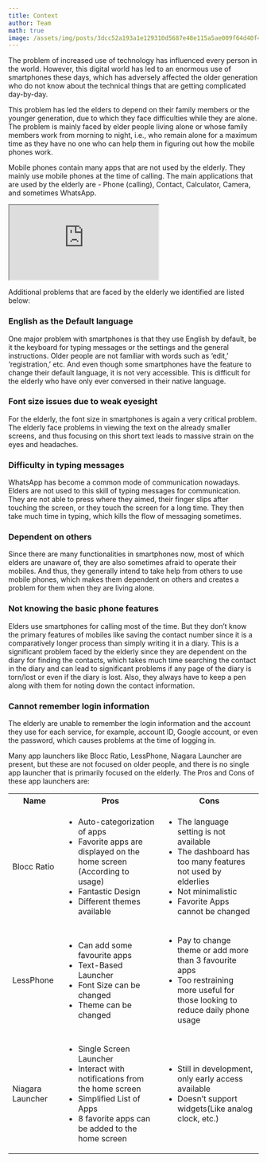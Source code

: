 ```yaml
---
title: Context
author: Team
math: true
image: /assets/img/posts/3dcc52a193a1e129310d5687e48e115a5ae009f64d40f4e37e9a192d653fd2eb.jpg
---
```


The problem of increased use of technology has influenced every person in the world. However, this digital world has led to an enormous use of smartphones these days, which has adversely affected the older generation who do not know about the technical things that are getting complicated day-by-day. 

This problem has led the elders to depend on their family members or the younger generation, due to which they face difficulties while they are alone. The problem is mainly faced by elder people living alone or whose family members work from morning to night, i.e., who remain alone for a maximum time as they have no one who can help them in figuring out how the mobile phones work. 

Mobile phones contain many apps that are not used by the elderly. They mainly use mobile phones at the time of calling. The main applications that are used by the elderly are - Phone (calling), Contact, Calculator, Camera, and sometimes WhatsApp.

<div class="embed-responsive embed-responsive-4by3">
<iframe class="embed-responsive-item" src="https://drive.google.com/file/d/1pCqHI96VsAYxrpxfAGneJ1BI2dnR9Jol/preview" allowfullscreen></iframe>
</div>


Additional problems that are faced by the elderly we identified are listed below:

### English as the Default language

One major problem with smartphones is that they use English by default, be it the keyboard for typing messages or the settings and the general instructions. Older people are not familiar with words such as ‘edit,’ ‘registration,’ etc. And even though some smartphones have the feature to change their default language, it is not very accessible. This is difficult for the elderly who have only ever conversed in their native language.

### Font size issues due to weak eyesight

For the elderly, the font size in smartphones is again a very critical problem. The elderly face problems in viewing the text on the already smaller screens, and thus focusing on this short text leads to massive strain on the eyes and headaches.

### Difficulty in typing messages

WhatsApp has become a common mode of communication nowadays. Elders are not used to this skill of typing messages for communication. They are not able to press where they aimed, their finger slips after touching the screen, or they touch the screen for a long time. They then take much time in typing, which kills the flow of messaging sometimes.

### Dependent on others

Since there are many functionalities in smartphones now, most of which elders are unaware of, they are also sometimes afraid to operate their mobiles. And thus, they generally intend to take help from others to use mobile phones, which makes them dependent on others and creates a problem for them when they are living alone.

### Not knowing the basic phone features

Elders use smartphones for calling most of the time. But they don’t know the primary features of mobiles like saving the contact number since it is a comparatively longer process than simply writing it in a diary. This is a significant problem faced by the elderly since they are dependent on the diary for finding the contacts, which takes much time searching the contact in the diary and can lead to significant problems if any page of the diary is torn/lost or even if the diary is lost. Also, they always have to keep a pen along with them for noting down the contact information.

### Cannot remember login information

The elderly are unable to remember the login information and the account they use for each service, for example, account ID, Google account, or even the password, which causes problems at the time of logging in.
 
Many app launchers like Blocc Ratio, LessPhone, Niagara Launcher are present, but these are not focused on older people, and there is no single app launcher that is primarily focused on the elderly. The Pros and Cons of these app launchers are:

<table>
  <tr>
    <th>Name</th>
    <th>Pros</th>
    <th>Cons</th>
  </tr>
  <tr>
    <td>Blocc Ratio</td>
    <td>
      <ul>
        <li>Auto-categorization of apps</li>
        <li>Favorite apps are displayed on the home screen (According to usage)</li>
        <li>Fantastic Design</li>
        <li>Different themes available</li>
      </ul>
    </td>
    <td>
      <ul>
        <li>The language setting is not available</li>
        <li>The dashboard has too many features not used by elderlies</li>
        <li>Not minimalistic</li>
        <li>Favorite Apps cannot be changed</li>
      </ul>
    </td>
  </tr>
  <tr>
    <td>LessPhone</td>
    <td>
      <ul>
        <li>Can add some favourite apps</li>
        <li>Text-Based Launcher</li>
        <li>Font Size can be changed</li>
        <li>Theme can be changed</li>
      </ul>
    </td>
    <td>
      <ul>
        <li>Pay to change theme or add more than 3 favourite apps</li>
        <li>Too restraining more useful for those looking to reduce daily phone usage</li>
      </ul>
    </td>
  </tr>
  <tr>
    <td>Niagara Launcher</td>
    <td>
      <ul>
        <li>Single Screen Launcher</li>
        <li>Interact with notifications from the home screen</li>
        <li>Simplified List of Apps</li>
        <li>8 favorite apps can be added to the home screen</li>
      </ul>
    </td>
    <td>
      <ul>
        <li>Still in development, only early access available</li>
        <li>Doesn’t support widgets(Like analog clock, etc.)</li>
      </ul>
    </td>
  </tr>
</table>